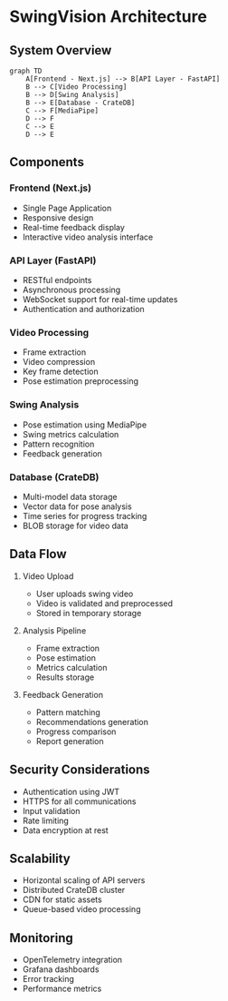 # SwingVision Architecture

## System Overview

```mermaid
graph TD
    A[Frontend - Next.js] --> B[API Layer - FastAPI]
    B --> C[Video Processing]
    B --> D[Swing Analysis]
    B --> E[Database - CrateDB]
    C --> F[MediaPipe]
    D --> F
    C --> E
    D --> E
```

## Components

### Frontend (Next.js)
- Single Page Application
- Responsive design
- Real-time feedback display
- Interactive video analysis interface

### API Layer (FastAPI)
- RESTful endpoints
- Asynchronous processing
- WebSocket support for real-time updates
- Authentication and authorization

### Video Processing
- Frame extraction
- Video compression
- Key frame detection
- Pose estimation preprocessing

### Swing Analysis
- Pose estimation using MediaPipe
- Swing metrics calculation
- Pattern recognition
- Feedback generation

### Database (CrateDB)
- Multi-model data storage
- Vector data for pose analysis
- Time series for progress tracking
- BLOB storage for video data

## Data Flow

1. Video Upload
   - User uploads swing video
   - Video is validated and preprocessed
   - Stored in temporary storage

2. Analysis Pipeline
   - Frame extraction
   - Pose estimation
   - Metrics calculation
   - Results storage

3. Feedback Generation
   - Pattern matching
   - Recommendations generation
   - Progress comparison
   - Report generation

## Security Considerations

- Authentication using JWT
- HTTPS for all communications
- Input validation
- Rate limiting
- Data encryption at rest

## Scalability

- Horizontal scaling of API servers
- Distributed CrateDB cluster
- CDN for static assets
- Queue-based video processing

## Monitoring

- OpenTelemetry integration
- Grafana dashboards
- Error tracking
- Performance metrics
